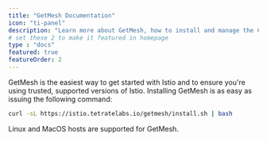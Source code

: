 ```yaml
---
title: "GetMesh Documentation"
icon: "ti-panel"
description: "Learn more about GetMesh, how to install and manage the CLI"
# set these 2 to make it featured in homepage
type : "docs"
featured: true
featureOrder: 2
---
```


GetMesh is the easiest way to get started with Istio and to ensure you're using trusted, supported versions of Istio. Installing GetMesh is as easy as issuing the following command:

```sh
curl -sL https://istio.tetratelabs.io/getmesh/install.sh | bash
```
Linux and MacOS hosts are supported for GetMesh.
